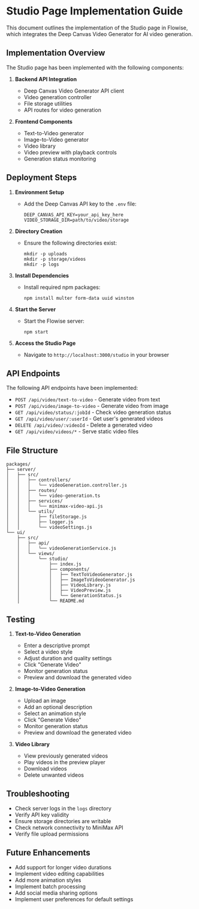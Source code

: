 # Studio Page Implementation Guide

This document outlines the implementation of the Studio page in Flowise, which integrates the Deep Canvas Video Generator for AI video generation.

## Implementation Overview

The Studio page has been implemented with the following components:

1. **Backend API Integration**

    - Deep Canvas Video Generator API client
    - Video generation controller
    - File storage utilities
    - API routes for video generation

2. **Frontend Components**
    - Text-to-Video generator
    - Image-to-Video generator
    - Video library
    - Video preview with playback controls
    - Generation status monitoring

## Deployment Steps

1. **Environment Setup**

    - Add the Deep Canvas API key to the `.env` file:
        ```
        DEEP_CANVAS_API_KEY=your_api_key_here
        VIDEO_STORAGE_DIR=path/to/video/storage
        ```

2. **Directory Creation**

    - Ensure the following directories exist:
        ```
        mkdir -p uploads
        mkdir -p storage/videos
        mkdir -p logs
        ```

3. **Install Dependencies**

    - Install required npm packages:
        ```
        npm install multer form-data uuid winston
        ```

4. **Start the Server**

    - Start the Flowise server:
        ```
        npm start
        ```

5. **Access the Studio Page**
    - Navigate to `http://localhost:3000/studio` in your browser

## API Endpoints

The following API endpoints have been implemented:

-   `POST /api/video/text-to-video` - Generate video from text
-   `POST /api/video/image-to-video` - Generate video from image
-   `GET /api/video/status/:jobId` - Check video generation status
-   `GET /api/video/user/:userId` - Get user's generated videos
-   `DELETE /api/video/:videoId` - Delete a generated video
-   `GET /api/video/videos/*` - Serve static video files

## File Structure

```
packages/
├── server/
│   ├── src/
│   │   ├── controllers/
│   │   │   └── videoGeneration.controller.js
│   │   ├── routes/
│   │   │   └── video-generation.ts
│   │   ├── services/
│   │   │   └── minimax-video-api.js
│   │   └── utils/
│   │       ├── fileStorage.js
│   │       ├── logger.js
│   │       └── videoSettings.js
└── ui/
    ├── src/
    │   ├── api/
    │   │   └── videoGenerationService.js
    │   └── views/
    │       └── studio/
    │           ├── index.js
    │           ├── components/
    │           │   ├── TextToVideoGenerator.js
    │           │   ├── ImageToVideoGenerator.js
    │           │   ├── VideoLibrary.js
    │           │   ├── VideoPreview.js
    │           │   └── GenerationStatus.js
    │           └── README.md
```

## Testing

1. **Text-to-Video Generation**

    - Enter a descriptive prompt
    - Select a video style
    - Adjust duration and quality settings
    - Click "Generate Video"
    - Monitor generation status
    - Preview and download the generated video

2. **Image-to-Video Generation**

    - Upload an image
    - Add an optional description
    - Select an animation style
    - Click "Generate Video"
    - Monitor generation status
    - Preview and download the generated video

3. **Video Library**
    - View previously generated videos
    - Play videos in the preview player
    - Download videos
    - Delete unwanted videos

## Troubleshooting

-   Check server logs in the `logs` directory
-   Verify API key validity
-   Ensure storage directories are writable
-   Check network connectivity to MiniMax API
-   Verify file upload permissions

## Future Enhancements

-   Add support for longer video durations
-   Implement video editing capabilities
-   Add more animation styles
-   Implement batch processing
-   Add social media sharing options
-   Implement user preferences for default settings
